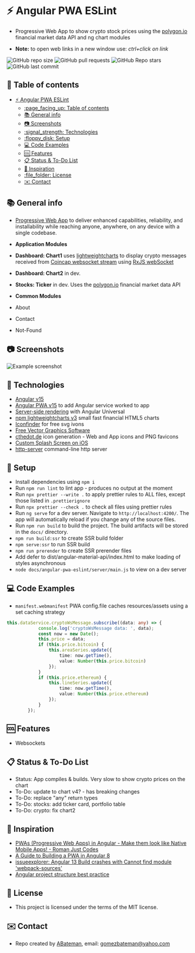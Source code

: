 # :zap: Angular PWA ESLint

* Progressive Web App to show crypto stock prices using the [polygon.io](https://polygon.io/) financial market data API and ng chart modules

* **Note:** to open web links in a new window use: _ctrl+click on link_

![GitHub repo size](https://img.shields.io/github/repo-size/AndrewJBateman/angular-pwa-eslint?style=plastic)
![GitHub pull requests](https://img.shields.io/github/issues-pr/AndrewJBateman/angular-pwa-eslint?style=plastic)
![GitHub Repo stars](https://img.shields.io/github/stars/AndrewJBateman/angular-pwa-eslint?style=plastic)
![GitHub last commit](https://img.shields.io/github/last-commit/AndrewJBateman/angular-pwa-eslint?style=plastic)

## :page_facing_up: Table of contents

* [:zap: Angular PWA ESLint](#zap-angular-pwa-eslint)
  * [:page\_facing\_up: Table of contents](#page_facing_up-table-of-contents)
  * [:books: General info](#books-general-info)
  * [:camera: Screenshots](#camera-screenshots)
  * [:signal\_strength: Technologies](#signal_strength-technologies)
  * [:floppy\_disk: Setup](#floppy_disk-setup)
  * [:computer: Code Examples](#computer-code-examples)
  * [:cool: Features](#cool-features)
  * [:clipboard: Status \& To-Do List](#clipboard-status--to-do-list)
  * [:clap: Inspiration](#clap-inspiration)
  * [:file\_folder: License](#file_folder-license)
  * [:envelope: Contact](#envelope-contact)

## :books: General info

* [Progressive Web App](https://web.dev/progressive-web-apps/) to deliver enhanced capabilities, reliability, and installability while reaching anyone, anywhere, on any device with a single codebase.

* **Application Modules**
* **Dashboard: Chart1** uses [lightweightcharts](https://www.npmjs.com/package/lightweight-charts) to display crypto messages received from [Coincap websocket stream](https://docs.coincap.io/#9d1f0874-aa46-420c-9091-8bf9859c0743) using [RxJS webSocket](https://rxjs.dev/api/webSocket/webSocket)
* **Dashboard: Chart2** in dev.

* **Stocks: Ticker** in dev. Uses the [polygon.io](https://polygon.io/) financial market data API

* **Common Modules**
* About
* Contact
* Not-Found

## :camera: Screenshots

![Example screenshot](./img/pwa.jpg)

## :signal_strength: Technologies

* [Angular v15](https://angular.io/)
* [Angular PWA v15](https://angular.io/guide/service-worker-getting-started) to add Angular service worked to app
* [Server-side rendering](https://angular.io/guide/universal) with Angular Universal
* [npm lightweightcharts v3](https://www.npmjs.com/package/lightweight-charts) small fast financial HTML5 charts
* [Iconfinder](https://www.iconfinder.com/) for free svg ivons
* [Free Vector Graphics Software](https://vectr.com/)
* [cthedot.de](https://cthedot.de/icongen/) icon generation - Web and App icons and PNG favicons
* [Custom Splash Screen on iOS](https://appsco.pe/developer/splash-screens)
* [http-server](https://www.npmjs.com/package/http-server) command-line http server

## :floppy_disk: Setup

* Install dependencies using `npm i`
* Run `npm run lint` to lint app - produces no output at the moment
* Run `npx prettier --write .` to apply prettier rules to ALL files, except those listed in `.prettierignore`
* Run `npx prettier --check .` to check all files using prettier rules
* Run `ng serve` for a dev server. Navigate to `http://localhost:4200/`. The app will automatically reload if you change any of the source files.
* Run `npm run build` to build the project. The build artifacts will be stored in the `docs/` directory.
* `npm run build:ssr` to create SSR build folder
* `npm serve:ssr` to run SSR build
* `npm run prerender` to create SSR prerender files
* Add defer to dist/angular-material-api/index.html to make loading of styles asynchronous
* `node docs/angular-pwa-eslint/server/main.js` to view on a dev server

## :computer: Code Examples

* `manifest.webmanifest` PWA config.file caches resources/assets using a set caching strategy

```typescript
this.dataService.cryptoWsMessage.subscribe((data: any) => {
			console.log('cryptoWsMessage data: ', data);
			const now = new Date();
			this.price = data;
			if (this.price.bitcoin) {
				this.areaSeries.update({
					time: now.getTime(),
					value: Number(this.price.bitcoin)
				});
			}
			if (this.price.ethereum) {
				this.lineSeries.update({
					time: now.getTime(),
					value: Number(this.price.ethereum)
				});
			}
		});
```

## :cool: Features

* Websockets

## :clipboard: Status & To-Do List

* Status: App compiles & builds. Very slow to show crypto prices on the chart
* To-Do: update to chart v4? - has breaking changes
* To-Do: replace "any" return types
* To-Do: stocks: add ticker card, portfolio table
* To-Do: crypto: fix chart2

## :clap: Inspiration

* [PWAs (Progressive Web Apps) in Angular - Make them look like Native Mobile Apps! - Roman Just Codes](https://www.youtube.com/watch?v=WgdUGwTE1XU&t=127s)
* [A Guide to Building a PWA in Angular 8](https://levelup.gitconnected.com/a-guide-to-building-a-pwa-in-angular-acea27ae708d)
* [issueexplorer: Angular 13 Build crashes with Cannot find module 'webpack-sources'](https://issueexplorer.com/issue/angular/angular-cli/22082)
* [Angular project structure best practice](https://stackoverflow.com/questions/52933476/angular-project-structure-best-practice#:~:text=Do%20be%20descriptive%20with%20file,multiple%20services%2C%20or%20a%20mixture.&text=Do%20keep%20a%20flat%20folder,reaches%20seven%20or%20more%20files.)

## :file_folder: License

* This project is licensed under the terms of the MIT license.

## :envelope: Contact

* Repo created by [ABateman](https://github.com/AndrewJBateman), email: gomezbateman@yahoo.com
